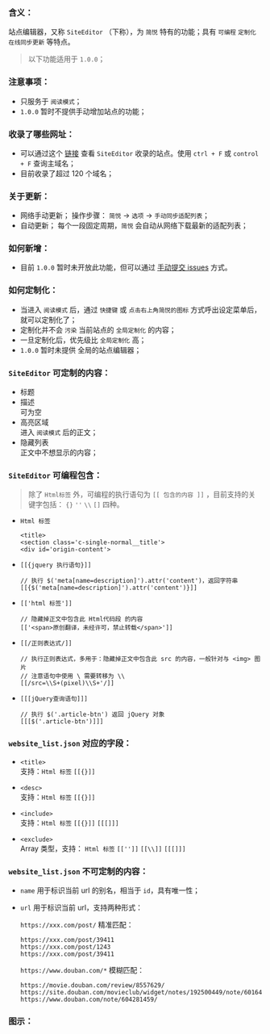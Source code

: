 ### 含义：
站点编辑器，又称 `SiteEditor` （下称），为 `简悦` 特有的功能；具有 `可编程` `定制化` `在线同步更新` 等特点。

> 以下功能适用于 `1.0.0`；

### 注意事项：
- 只服务于 `阅读模式`；
- `1.0.0` 暂时不提供手动增加站点的功能；

### 收录了哪些网址：
- 可以通过这个 [链接](http://ojec5ddd5.bkt.clouddn.com/website_list.json) 查看 `SiteEditor` 收录的站点。使用 `ctrl + F` 或 `control + F` 查询主域名；
- 目前收录了超过 120 个域名；

### 关于更新：
- 网络手动更新；
  操作步骤： `简悦` → `选项` → `手动同步适配列表`；
- 自动更新；
  每个一段固定周期，`简悦` 会自动从网络下载最新的适配列表；

### 如何新增：
- 目前 `1.0.0` 暂时未开放此功能，但可以通过 [手动提交 issues](https://github.com/Kenshin/simpread/labels/new%20site) 方式。

### 如何定制化：
- 当进入 `阅读模式` 后，通过 `快捷键` 或 `点击右上角简悦的图标` 方式呼出设定菜单后，就可以定制化了；
- 定制化并不会 `污染` 当前站点的 `全局定制化` 的内容；
- 一旦定制化后，优先级比 `全局定制化` 高；
- `1.0.0` 暂时未提供 全局的站点编辑器；

### `SiteEditor` 可定制的内容：
- 标题
- 描述  
  可为空
- 高亮区域  
  进入 `阅读模式` 后的正文；
- 隐藏列表  
  正文中不想显示的内容；

### `SiteEditor` 可编程包含：

> 除了 `Html标签` 外，可编程的执行语句为 `[[ 包含的内容 ]]` ，目前支持的关键字包括： `{}` `''` `\\` `[]` 四种。

- `Html 标签`
  ```
  <title>
  <section class='c-single-normal__title'>
  <div id='origin-content'>
  ```

- `[[{jquery 执行语句}]]`
  ```
  // 执行 $('meta[name=description]').attr('content')，返回字符串
  [[{$('meta[name=description]').attr('content')}]]
  ```

- `[['html 标签']]`
  ```
  // 隐藏掉正文中包含此 Html代码段 的内容
  [['<span>原创翻译，未经许可，禁止转载</span>']]
  ```

- `[[/正则表达式/]]`
  ```
  // 执行正则表达式，多用于：隐藏掉正文中包含此 src 的内容，一般针对与 <img> 图片
  // 注意语句中使用 \ 需要转移为 \\
  [[/src=\\S+(pixel)\\S+'/]]
  ```

- `[[[jQuery查询语句]]]`
  ```
  // 执行 $('.article-btn') 返回 jQuery 对象
  [[[$('.article-btn')]]]
  ```

### `website_list.json` 对应的字段：
- `<title>`  
  支持：`Html 标签` `[[{}]]`

- `<desc>`  
  支持：`Html 标签` `[[{}]]`

- `<include>`  
  支持：`Html 标签` `[[{}]]` `[[[]]]`

- `<exclude>`  
  Array 类型，支持： `Html 标签` `[['']]` `[[\\]]` `[[[]]]`

### `website_list.json` 不可定制的内容：

- `name`
  用于标识当前 url 的别名，相当于 `id`，具有唯一性；

- `url`
  用于标识当前 url，支持两种形式：
  
   `https://xxx.com/post/` 精准匹配：
   ```
   https://xxx.com/post/39411
   https://xxx.com/post/1243
   https://xxx.com/post/39411
   ```
  
   `https://www.douban.com/*` 模糊匹配：
   ```
   https://movie.douban.com/review/8557629/
   https://site.douban.com/movieclub/widget/notes/192500449/note/601640420/
   https://www.douban.com/note/604281459/ 
   ```

### 图示：